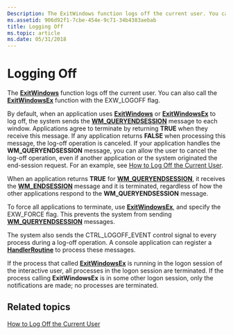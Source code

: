```yaml
---
Description: The ExitWindows function logs off the current user. You can also call the ExitWindowsEx function with the EXW\_LOGOFF flag.
ms.assetid: 906d92f1-7cbe-454e-9c71-34b4383aebab
title: Logging Off
ms.topic: article
ms.date: 05/31/2018
---
```


# Logging Off

The [**ExitWindows**](/windows/desktop/api/Winuser/nf-winuser-exitwindows) function logs off the current user. You can also call the [**ExitWindowsEx**](/windows/desktop/api/Winuser/nf-winuser-exitwindowsex) function with the EXW\_LOGOFF flag.

By default, when an application uses [**ExitWindows**](/windows/desktop/api/Winuser/nf-winuser-exitwindows) or [**ExitWindowsEx**](/windows/desktop/api/Winuser/nf-winuser-exitwindowsex) to log off, the system sends the [**WM\_QUERYENDSESSION**](wm-queryendsession.md) message to each window. Applications agree to terminate by returning **TRUE** when they receive this message. If any application returns **FALSE** when processing this message, the log-off operation is canceled. If your application handles the **WM\_QUERYENDSESSION** message, you can allow the user to cancel the log-off operation, even if another application or the system originated the end-session request. For an example, see [How to Log Off the Current User](how-to-log-off-the-current-user.md).

When an application returns **TRUE** for [**WM\_QUERYENDSESSION**](wm-queryendsession.md), it receives the [**WM\_ENDSESSION**](wm-endsession.md) message and it is terminated, regardless of how the other applications respond to the **WM\_QUERYENDSESSION** message.

To force all applications to terminate, use [**ExitWindowsEx**](/windows/desktop/api/Winuser/nf-winuser-exitwindowsex), and specify the EXW\_FORCE flag. This prevents the system from sending [**WM\_QUERYENDSESSION**](wm-queryendsession.md) messages.

The system also sends the CTRL\_LOGOFF\_EVENT control signal to every process during a log-off operation. A console application can register a [**HandlerRoutine**](https://msdn.microsoft.com/library/ms683242(v=VS.85).aspx) to process these messages.

If the process that called [**ExitWindowsEx**](/windows/desktop/api/Winuser/nf-winuser-exitwindowsex) is running in the logon session of the interactive user, all processes in the logon session are terminated. If the process calling **ExitWindowsEx** is in some other logon session, only the notifications are made; no processes are terminated.

## Related topics

<dl> <dt>

[How to Log Off the Current User](how-to-log-off-the-current-user.md)
</dt> </dl>

 

 




